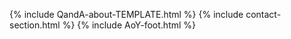 {% include QandA-about-TEMPLATE.html %}
{% include contact-section.html %}
{% include AoY-foot.html %}
<script type="text/javascript" src="script/victorScripts/QandAscriptsChooseCategory.js"></script>
<script type="text/javascript" src="script/victorScripts/recentposts.js"></script>
<script src="https://cdnjs.cloudflare.com/ajax/libs/jquery/3.4.1/jquery.min.js"></script>
<script src="https://kit.fontawesome.com/4c38acae5e.js" crossorigin="anonymous"></script>